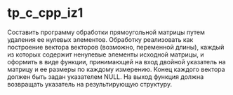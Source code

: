 # tp_c_cpp_iz1
Составить программу обработки прямоугольной матрицы путем удаления ее нулевых элементов. Обработку реализовать как построение вектора векторов (возможно, переменной длины), каждый из которых содержит ненулевые элементы исходной матрицы, и оформить в виде функции, принимающей на вход двойной указатель на матрицу и ее размеры по каждому измерению. Конец каждого вектора должен быть задан указателем NULL. На выход функция должна возвращать указатель на результирующую структуру.
